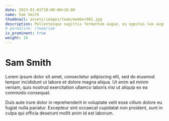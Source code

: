 ```yaml
---
date: 2023-01-01T10:00:00+10:00
name: Sam Smith
thumbnail: assets/images/team/member001.jpg
description: Pellentesque sagittis fermentum augue, eu egestas leo augue.
# permalink: /team/sam
is_prominent: true
weight: 10
---
```


# Sam Smith

Lorem ipsum dolor sit amet, consectetur adipiscing elit, sed do eiusmod tempor incididunt ut labore et dolore magna aliqua. Ut enim ad minim veniam, quis nostrud exercitation ullamco laboris nisi ut aliquip ex ea commodo consequat.

Duis aute irure dolor in reprehenderit in voluptate velit esse cillum dolore eu fugiat nulla pariatur. Excepteur sint occaecat cupidatat non proident, sunt in culpa qui officia deserunt mollit anim id est laborum.
